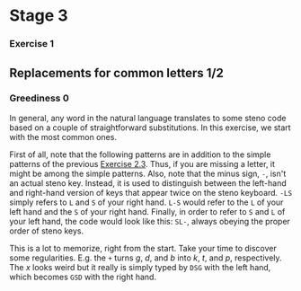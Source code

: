 # Stage 3

### Exercise 1

## Replacements for common letters 1/2

### Greediness 0

In general, any word in the natural language translates to some steno code
based on a couple of straightforward substitutions.
In this exercise, we start with the most common ones.

First of all, note that the following patterns are in addition
to the simple patterns of the previous [Exercise 2.3](DE/11).
Thus, if you are missing a letter, it might be among the simple patterns.
Also, note that the minus sign, `-`, isn't an actual steno key.
Instead, it is used to distinguish between the left-hand and right-hand version of keys
that appear twice on the steno keyboard.
`-LS` simply refers to `L` and `S` of your right hand.
`L-S` would refer to the `L` of your left hand and the `S` of your right hand.
Finally, in order to refer to `S` and `L` of your left hand, the code would look like this:
`SL-`, always obeying the proper order of steno keys.

<!--separator-->

This is a lot to memorize, right from the start.
Take your time to discover some regularities.
E.g. the `+` turns *g*, *d*, and *b* into *k*, *t*, and *p*, respectively.
The *x* looks weird but it really is simply typed by `DSG` with the left hand,
which becomes `GSD` with the right hand.
